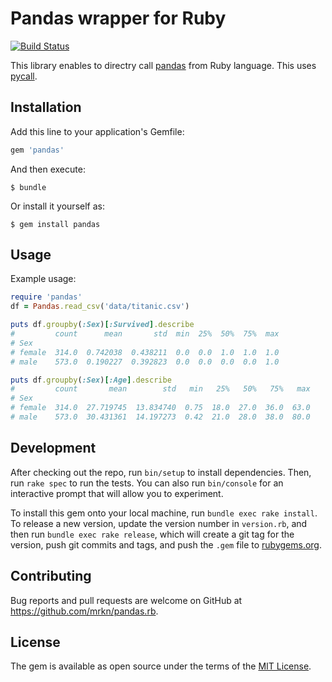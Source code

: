 # Pandas wrapper for Ruby

[![Build Status](https://travis-ci.org/mrkn/pandas.rb.svg)](https://travis-ci.org/mrkn/pandas.rb)

This library enables to directry call [pandas](http://pandas.pydata.org/) from Ruby language.
This uses [pycall](https://github.com/mrkn/pycall).

## Installation

Add this line to your application's Gemfile:

```ruby
gem 'pandas'
```

And then execute:

    $ bundle

Or install it yourself as:

    $ gem install pandas

## Usage

Example usage:

```ruby
require 'pandas'
df = Pandas.read_csv('data/titanic.csv')

puts df.groupby(:Sex)[:Survived].describe
#         count      mean       std  min  25%  50%  75%  max
# Sex
# female  314.0  0.742038  0.438211  0.0  0.0  1.0  1.0  1.0
# male    573.0  0.190227  0.392823  0.0  0.0  0.0  0.0  1.0

puts df.groupby(:Sex)[:Age].describe
#         count       mean        std   min   25%   50%   75%   max
# Sex
# female  314.0  27.719745  13.834740  0.75  18.0  27.0  36.0  63.0
# male    573.0  30.431361  14.197273  0.42  21.0  28.0  38.0  80.0
```

## Development

After checking out the repo, run `bin/setup` to install dependencies. Then, run `rake spec` to run the tests. You can also run `bin/console` for an interactive prompt that will allow you to experiment.

To install this gem onto your local machine, run `bundle exec rake install`. To release a new version, update the version number in `version.rb`, and then run `bundle exec rake release`, which will create a git tag for the version, push git commits and tags, and push the `.gem` file to [rubygems.org](https://rubygems.org).

## Contributing

Bug reports and pull requests are welcome on GitHub at https://github.com/mrkn/pandas.rb.

## License

The gem is available as open source under the terms of the [MIT License](http://opensource.org/licenses/MIT).
